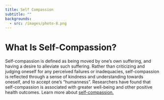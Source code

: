 ```yaml
---
title: Self Compassion
subtitle: ""
backgrounds:
  - src: /images/photo-8.png
---
```


# What Is Self-Compassion?

Self-compassion is defined as being moved by one’s own suffering, and having a desire to alleviate such suffering. Rather than criticizing and judging oneself for any perceived failures or inadequacies, self-compassion is reflected through a sense of kindness and understanding towards oneself, and to accept one’s “humanness”. Researchers have found that self-compassion is associated with greater well-being and other positive health outcomes. Learn more about [self-compassion.](https://self-compassion.org/the-three-elements-of-self-compassion-2/)
